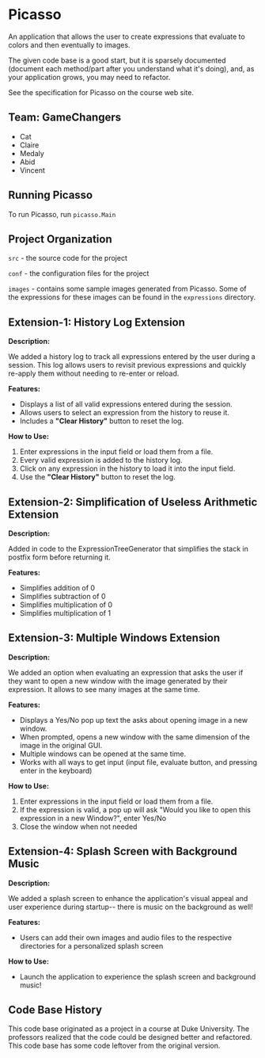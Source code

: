 
# Picasso

An application that allows the user to create expressions that
evaluate to colors and then eventually to images.

The given code base is a good start, but it is sparsely documented
(document each method/part after you understand what it's doing), and,
as your application grows, you may need to refactor.

See the specification for Picasso on the course web site.

## Team: GameChangers

- Cat
- Claire
- Medaly
- Abid 
- Vincent 

## Running Picasso

To run Picasso, run `picasso.Main`

## Project Organization

`src` - the source code for the project

`conf` - the configuration files for the project

`images` - contains some sample images generated from Picasso. Some of the expressions for these images can be found in the `expressions` directory.


## Extension-1: History Log Extension 

**Description:**  

We added a history log to track all expressions entered by the user during a session. This log allows users to revisit previous expressions and quickly re-apply them without needing to re-enter or reload.

**Features:**  

- Displays a list of all valid expressions entered during the session.
- Allows users to select an expression from the history to reuse it.
- Includes a **"Clear History"** button to reset the log.

**How to Use:**  

1. Enter expressions in the input field or load them from a file.
2. Every valid expression is added to the history log.
3. Click on any expression in the history to load it into the input field.
4. Use the **"Clear History"** button to reset the log.

## Extension-2: Simplification of Useless Arithmetic Extension 

**Description:**  

Added in code to the ExpressionTreeGenerator that simplifies the stack in postfix form before returning it.

**Features:**  

- Simplifies addition of 0
- Simplifies subtraction of 0
- Simplifies multiplication of 0
- Simplifies multiplication of 1


## Extension-3: Multiple Windows Extension 

**Description:**  

We added an option when evaluating an expression that asks the user if they want to open a new window with the image generated by their expression. It allows to see many images at the same time.

**Features:**  

- Displays a Yes/No pop up text the asks about opening image in a new window.
- When prompted, opens a new window with the same dimension of the image in the original GUI.
- Multiple windows can be opened at the same time.
- Works with all ways to get input (input file, evaluate button, and pressing enter in the keyboard)

**How to Use:**  

1. Enter expressions in the input field or load them from a file.
2. If the expression is valid, a pop up will ask "Would you like to open this expression in a new Window?", enter Yes/No
3. Close the window when not needed

## Extension-4: Splash Screen with Background Music

**Description:**

We added a splash screen to enhance the application's visual appeal and user experience during startup-- there is music on the background as well!

**Features:**

- Users can add their own images and audio files to the respective directories for a personalized splash screen

**How to Use:**

- Launch the application to experience the splash screen and background music!

## Code Base History

This code base originated as a project in a course at Duke University.  The professors realized that the code could be designed better and refactored.  This code base has some code leftover from the original version.
